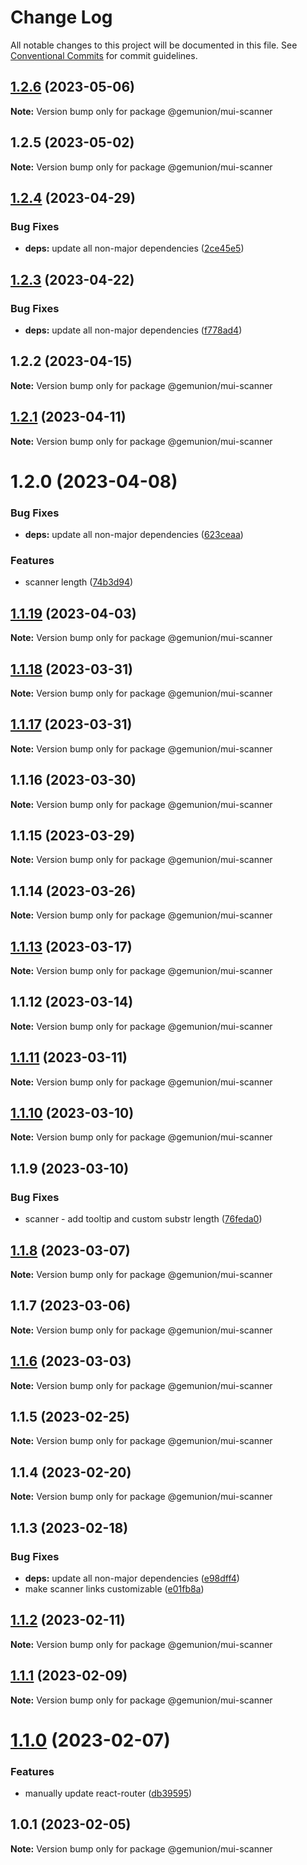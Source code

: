 # Change Log

All notable changes to this project will be documented in this file.
See [Conventional Commits](https://conventionalcommits.org) for commit guidelines.

## [1.2.6](https://github.com/gemunion/mui-packages/compare/@gemunion/mui-scanner@1.2.5...@gemunion/mui-scanner@1.2.6) (2023-05-06)

**Note:** Version bump only for package @gemunion/mui-scanner

## 1.2.5 (2023-05-02)

**Note:** Version bump only for package @gemunion/mui-scanner

## [1.2.4](https://github.com/gemunion/mui-packages/compare/@gemunion/mui-scanner@1.2.3...@gemunion/mui-scanner@1.2.4) (2023-04-29)

### Bug Fixes

- **deps:** update all non-major dependencies ([2ce45e5](https://github.com/gemunion/mui-packages/commit/2ce45e502434a7e809ad6201067d07f88549fffe))

## [1.2.3](https://github.com/gemunion/mui-packages/compare/@gemunion/mui-scanner@1.2.2...@gemunion/mui-scanner@1.2.3) (2023-04-22)

### Bug Fixes

- **deps:** update all non-major dependencies ([f778ad4](https://github.com/gemunion/mui-packages/commit/f778ad47909a805d051a46cdf187ce3968e63c74))

## 1.2.2 (2023-04-15)

**Note:** Version bump only for package @gemunion/mui-scanner

## [1.2.1](https://github.com/gemunion/mui-packages/compare/@gemunion/mui-scanner@1.2.0...@gemunion/mui-scanner@1.2.1) (2023-04-11)

**Note:** Version bump only for package @gemunion/mui-scanner

# 1.2.0 (2023-04-08)

### Bug Fixes

- **deps:** update all non-major dependencies ([623ceaa](https://github.com/gemunion/mui-packages/commit/623ceaa21cd02d2f665c710a23ec8fb2dbad1c13))

### Features

- scanner length ([74b3d94](https://github.com/gemunion/mui-packages/commit/74b3d94ed108c75a6ea43730dc7176266775e21f))

## [1.1.19](https://github.com/gemunion/mui-packages/compare/@gemunion/mui-scanner@1.1.18...@gemunion/mui-scanner@1.1.19) (2023-04-03)

**Note:** Version bump only for package @gemunion/mui-scanner

## [1.1.18](https://github.com/gemunion/mui-packages/compare/@gemunion/mui-scanner@1.1.17...@gemunion/mui-scanner@1.1.18) (2023-03-31)

**Note:** Version bump only for package @gemunion/mui-scanner

## [1.1.17](https://github.com/gemunion/mui-packages/compare/@gemunion/mui-scanner@1.1.16...@gemunion/mui-scanner@1.1.17) (2023-03-31)

**Note:** Version bump only for package @gemunion/mui-scanner

## 1.1.16 (2023-03-30)

**Note:** Version bump only for package @gemunion/mui-scanner

## 1.1.15 (2023-03-29)

**Note:** Version bump only for package @gemunion/mui-scanner

## 1.1.14 (2023-03-26)

**Note:** Version bump only for package @gemunion/mui-scanner

## [1.1.13](https://github.com/gemunion/mui-packages/compare/@gemunion/mui-scanner@1.1.12...@gemunion/mui-scanner@1.1.13) (2023-03-17)

**Note:** Version bump only for package @gemunion/mui-scanner

## 1.1.12 (2023-03-14)

**Note:** Version bump only for package @gemunion/mui-scanner

## [1.1.11](https://github.com/gemunion/mui-packages/compare/@gemunion/mui-scanner@1.1.10...@gemunion/mui-scanner@1.1.11) (2023-03-11)

**Note:** Version bump only for package @gemunion/mui-scanner

## [1.1.10](https://github.com/gemunion/mui-packages/compare/@gemunion/mui-scanner@1.1.9...@gemunion/mui-scanner@1.1.10) (2023-03-10)

**Note:** Version bump only for package @gemunion/mui-scanner

## 1.1.9 (2023-03-10)

### Bug Fixes

- scanner - add tooltip and custom substr length ([76feda0](https://github.com/gemunion/mui-packages/commit/76feda0eb8ec83d4598fac1e91419ededf167bc3))

## [1.1.8](https://github.com/gemunion/mui-packages/compare/@gemunion/mui-scanner@1.1.7...@gemunion/mui-scanner@1.1.8) (2023-03-07)

**Note:** Version bump only for package @gemunion/mui-scanner

## 1.1.7 (2023-03-06)

**Note:** Version bump only for package @gemunion/mui-scanner

## [1.1.6](https://github.com/gemunion/mui-packages/compare/@gemunion/mui-scanner@1.1.5...@gemunion/mui-scanner@1.1.6) (2023-03-03)

**Note:** Version bump only for package @gemunion/mui-scanner

## 1.1.5 (2023-02-25)

**Note:** Version bump only for package @gemunion/mui-scanner

## 1.1.4 (2023-02-20)

**Note:** Version bump only for package @gemunion/mui-scanner

## 1.1.3 (2023-02-18)

### Bug Fixes

- **deps:** update all non-major dependencies ([e98dff4](https://github.com/gemunion/mui-packages/commit/e98dff48edc54f0dfcdcdb6e251014e554863c18))
- make scanner links customizable ([e01fb8a](https://github.com/gemunion/mui-packages/commit/e01fb8ab27c70727ad05feed661b701a92d43ea1))

## [1.1.2](https://github.com/gemunion/mui-packages/compare/@gemunion/mui-scanner@1.1.1...@gemunion/mui-scanner@1.1.2) (2023-02-11)

**Note:** Version bump only for package @gemunion/mui-scanner

## [1.1.1](https://github.com/gemunion/mui-packages/compare/@gemunion/mui-scanner@1.1.0...@gemunion/mui-scanner@1.1.1) (2023-02-09)

**Note:** Version bump only for package @gemunion/mui-scanner

# [1.1.0](https://github.com/gemunion/mui-packages/compare/@gemunion/mui-scanner@1.0.1...@gemunion/mui-scanner@1.1.0) (2023-02-07)

### Features

- manually update react-router ([db39595](https://github.com/gemunion/mui-packages/commit/db3959566ef7482373fd49c4485048ebf31595e4))

## 1.0.1 (2023-02-05)

**Note:** Version bump only for package @gemunion/mui-scanner
